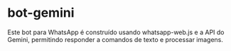 # bot-gemini
Este bot para WhatsApp é construído usando whatsapp-web.js e a API do Gemini, permitindo responder a comandos de texto e processar imagens.
